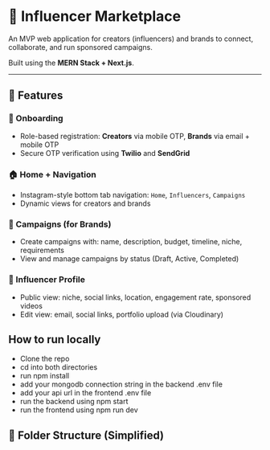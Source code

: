 # 📱 Influencer Marketplace

An MVP web application for creators (influencers) and brands to connect, collaborate, and run sponsored campaigns.

Built using the **MERN Stack + Next.js**.

---

## 🚀 Features

### 🧾 Onboarding
- Role-based registration: **Creators** via mobile OTP, **Brands** via email + mobile OTP
- Secure OTP verification using **Twilio** and **SendGrid**

### 🏠 Home + Navigation
- Instagram-style bottom tab navigation: `Home`, `Influencers`, `Campaigns`
- Dynamic views for creators and brands

### 🎯 Campaigns (for Brands)
- Create campaigns with: name, description, budget, timeline, niche, requirements
- View and manage campaigns by status (Draft, Active, Completed)

### 👤 Influencer Profile
- Public view: niche, social links, location, engagement rate, sponsored videos
- Edit view: email, social links, portfolio upload (via Cloudinary)

## How to run locally
- Clone the repo
- cd into both directories
- run npm install
- add your mongodb connection string in the backend .env file
- add your api url in the frontend .env file
- run the backend using npm start
- run the frontend using npm run dev

## 📁 Folder Structure (Simplified)


